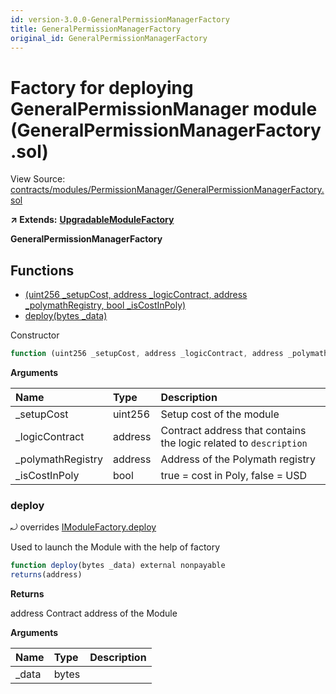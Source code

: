 ```yaml
---
id: version-3.0.0-GeneralPermissionManagerFactory
title: GeneralPermissionManagerFactory
original_id: GeneralPermissionManagerFactory
---
```


# Factory for deploying GeneralPermissionManager module \(GeneralPermissionManagerFactory.sol\)

View Source: [contracts/modules/PermissionManager/GeneralPermissionManagerFactory.sol](https://github.com/remon-nashid/polymath-core/tree/0c5593835be9dcec69d8de5b12eb17bc7cd77adc/contracts/modules/PermissionManager/GeneralPermissionManagerFactory.sol)

**↗ Extends:** [**UpgradableModuleFactory**](upgradablemodulefactory.md)

**GeneralPermissionManagerFactory**

## Functions

* [\(uint256 \_setupCost, address \_logicContract, address \_polymathRegistry, bool \_isCostInPoly\)](generalpermissionmanagerfactory.md)
* [deploy\(bytes \_data\)](generalpermissionmanagerfactory.md#deploy)

Constructor

```javascript
function (uint256 _setupCost, address _logicContract, address _polymathRegistry, bool _isCostInPoly) public nonpayable UpgradableModuleFactory
```

**Arguments**

| Name | Type | Description |
| :--- | :--- | :--- |
| \_setupCost | uint256 | Setup cost of the module |
| \_logicContract | address | Contract address that contains the logic related to `description` |
| \_polymathRegistry | address | Address of the Polymath registry |
| \_isCostInPoly | bool | true = cost in Poly, false = USD |

### deploy

⤾ overrides [IModuleFactory.deploy](imodulefactory.md#deploy)

Used to launch the Module with the help of factory

```javascript
function deploy(bytes _data) external nonpayable
returns(address)
```

**Returns**

address Contract address of the Module

**Arguments**

| Name | Type | Description |
| :--- | :--- | :--- |
| \_data | bytes |  |

